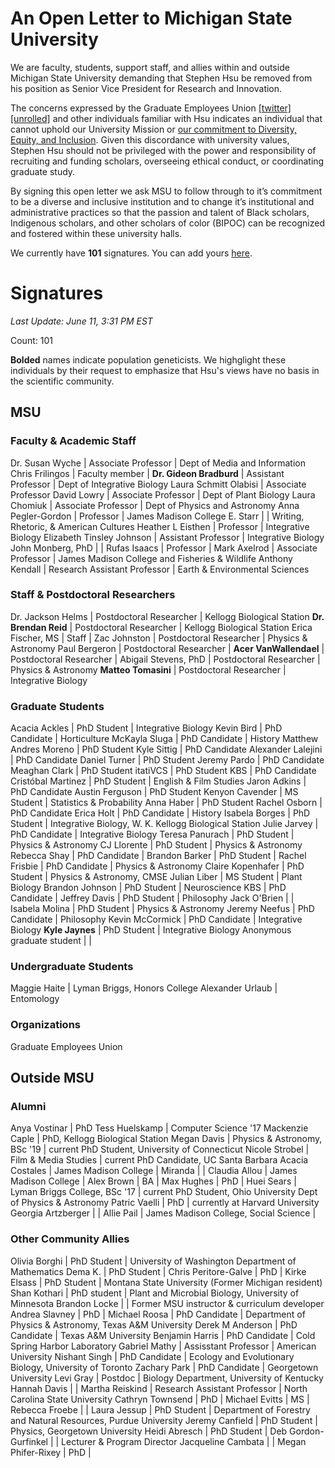 # An Open Letter to Michigan State University

We are faculty, students, support staff, and allies within and outside Michigan State University demanding that Stephen Hsu be removed from his position as Senior Vice President for Research and Innovation. 

The concerns expressed by the Graduate Employees Union [[twitter]](https://twitter.com/GradEmpUnion/status/1270829003130261504) [[unrolled]](https://threadreaderapp.com/thread/1270829003130261504.html) and other individuals familiar with Hsu indicates an individual that cannot uphold our University Mission or [our commitment to Diversity, Equity, and Inclusion](https://trustees.msu.edu/about/statement-diversity-inclusion.html). Given this discordance with university values, Stephen Hsu should not be privileged with the power and responsibility of recruiting and funding scholars, overseeing ethical conduct, or coordinating graduate study.

By signing this open letter we ask MSU to follow through to it’s commitment to be a diverse and inclusive institution and to change it’s institutional and administrative practices so that the passion and talent of Black scholars, Indigenous scholars, and other scholars of color (BIPOC) can be recognized and fostered within these university halls. 

We currently have **101** signatures. You can add yours [here](https://docs.google.com/forms/d/e/1FAIpQLSdULLrcotmYTaXJ8JWOW-OFqqL_bPvANIf8XFe7-JF2o2eBfA/viewform).

# Signatures

_Last Update: June 11, 3:31 PM EST_

Count: 101

**Bolded** names indicate population geneticists. We highglight these individuals by their request to emphasize that Hsu's views have no basis in the scientific community. 

## MSU

### Faculty & Academic Staff

Dr. Susan Wyche | Associate Professor | Dept of Media and Information
Chris Frilingos | Faculty member |
**Dr. Gideon Bradburd** | Assistant Professor | Dept of Integrative Biology
Laura Schmitt Olabisi | Associate Professor
David Lowry | Associate Professor | Dept of Plant Biology
Laura Chomiuk | Associate Professor | Dept of Physics and Astronomy
Anna Pegler-Gordon | Professor | James Madison College
E. Starr | | Writing, Rhetoric, & American Cultures
Heather L Eisthen | Professor | Integrative Biology
Elizabeth Tinsley Johnson | Assistant Professor | Integrative Biology
John Monberg, PhD | |
Rufas Isaacs | Professor |
Mark Axelrod | Associate Professor | James Madison College and Fisheries & Wildlife
Anthony Kendall | Research Assistant Professor | Earth & Environmental Sciences


### Staff & Postdoctoral Researchers

Dr. Jackson Helms | Postdoctoral Researcher | Kellogg Biological Station
**Dr. Brendan Reid** | Postdoctoral Researcher | Kellogg Biological Station
Erica Fischer, MS | Staff |
Zac Johnston | Postdoctoral Researcher | Physics & Astronomy
Paul Bergeron | Postdoctoral Researcher |
**Acer VanWallendael** | Postdoctoral Researcher |
Abigail Stevens, PhD | Postdoctoral Researcher | Physics & Astronomy
**Matteo Tomasini** | Postdoctoral Researcher | Integrative Biology

### Graduate Students

Acacia Ackles | PhD Student | Integrative Biology
Kevin Bird | PhD Candidate | Horticulture
McKayla Sluga | PhD Candidate | History
Matthew Andres Moreno | PhD Student
Kyle Sittig | PhD Candidate
Alexander Lalejini | PhD Candidate
Daniel Turner | PhD Student
Jeremy Pardo | PhD Candidate
Meaghan Clark | PhD Student
itatiVCS | PhD Student
KBS | PhD Candidate
Cristóbal Martinez | PhD Student | English & Film Studies
Jaron Adkins | PhD Candidate
Austin Ferguson | PhD Student
Kenyon Cavender | MS Student | Statistics & Probability
Anna Haber | PhD Student
Rachel Osborn | PhD Candidate
Erica Holt | PhD Candidate | History
Isabela Borges | PhD Student | Integrative Biology, W. K. Kellogg Biological Station
Julie Jarvey | PhD Candidate | Integrative Biology
Teresa Panurach | PhD Student | Physics & Astronomy
CJ Llorente | PhD Student | Physics & Astronomy
Rebecca Shay | PhD Candidate |
Brandon Barker | PhD Student |
Rachel Frisbie | PhD Candidate | Physics & Astronomy
Claire Kopenhafer | PhD Student | Physics & Astronomy, CMSE
Julian Liber | MS Student | Plant Biology
Brandon Johnson | PhD Student | Neuroscience
KBS | PhD Candidate |
Jeffrey Davis | PhD Student | Philosophy
Jack O'Brien | |
Isabela Molina | PhD Student | Physics & Astronomy
Jeremy Neefus | PhD Candidate | Philosophy
Kevin McCormick | PhD Candidate | Integrative Biology
**Kyle Jaynes** | PhD Student | Integrative Biology
Anonymous graduate student | |

### Undergraduate Students

Maggie Haite | Lyman Briggs, Honors College
Alexander Urlaub | Entomology

### Organizations

Graduate Employees Union

## Outside MSU

### Alumni

Anya Vostinar | PhD 
Tess Huelskamp | Computer Science '17
Mackenzie Caple | PhD, Kellogg Biological Station
Megan Davis | Physics & Astronomy, BSc '19 | current PhD Student, University of Connecticut
Nicole Strobel | Film & Media Studies | current PhD Candidate, UC Santa Barbara
Acacia Costales | James Madison College |
Miranda | |
Claudia Allou | James Madison College |
Alex Brown | BA |
Max Hughes | PhD |
Huei Sears | Lyman Briggs College, BSc '17 | current PhD Student, Ohio University Dept of Physics & Astronomy
Patric Vaelli | PhD | currently at Harvard University
Georgia Artzberger | |
Allie Pail | James Madison College, Social Science |

### Other Community Allies

Olivia Borghi | PhD Student | University of Washington Department of Mathematics
Dema K. | PhD Student |
Chris Peritore-Galve | PhD |
Kirke Elsass | PhD Student | Montana State University (Former Michigan resident)
Shan Kothari | PhD student | Plant and Microbial Biology, University of Minnesota
Brandon Locke | | Former MSU instructor & curriculum developer
Andrea Slavney | PhD |
Michael Roosa | PhD Candidate | Department of Physics & Astronomy, Texas A&M University
Derek M Anderson | PhD Candidate | Texas A&M University
Benjamin Harris | PhD Candidate | Cold Spring Harbor Laboratory
Gabriel Mathy | Assisstant Professor | American University
Nishant Singh | PhD Candidate | Ecology and Evolutionary Biology, University of Toronto
Zachary Park | PhD Candidate | Georgetown University
Levi Gray | Postdoc | Biology Department, University of Kentucky
Hannah Davis | |
Martha Reiskind | Research Assistant Professor | North Carolina State University
Cathryn Townsend | PhD |
Michael Evitts | MS |
Rebecca Froebe | |
Laura Jessup | PhD Student | Department of Forestry and Natural Resources, Purdue University
Jeremy Canfield | PhD Student | Physics, Georgetown University
Heidi Abresch | PhD Student |
Deb Gordon-Gurfinkel | | Lecturer & Program Director
Jacqueline Cambata | |
Megan Phifer-Rixey | PhD |
